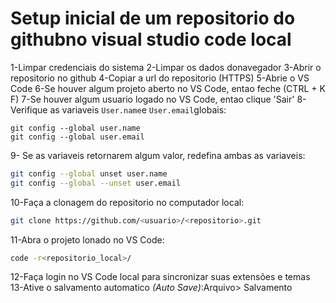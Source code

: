 # Setup inicial de um repositorio do githubno visual studio code local

1-Limpar credenciais  do sistema
2-Limpar os dados donavegador
3-Abrir o repositorio no github
4-Copiar a url do repositorio (HTTPS)
5-Abrie o VS Code
6-Se houver algum projeto aberto no VS Code, entao feche (CTRL + K F) 
7-Se houver algum usuario logado no VS Code, entao clique 'Sair'
8-Verifique as variaveis `User.name`e `User.email`globais:
~~~git
git config --global user.name
git config --global user.email
~~~
9- Se as variaveis retornarem algum valor, redefina ambas as variaveis:
~~~bash
git config --global unset user.name
git config --global --unset user.email
~~~
10-Faça a clonagem do repositorio no computador local:
~~~bash
git clone https://github.com/<usuario>/<repositorio>.git
~~~
11-Abra o projeto lonado no VS Code:
~~~bash
code -r<repositorio_local>/
~~~
12-Faça login no VS Code local para sincronizar suas extensões e temas
13-Ative o salvamento automatico _(Auto Save)_:Arquivo> Salvamento